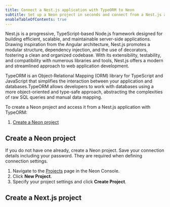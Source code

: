 ```yaml
---
title: Connect a Nest.js application with TypeORM to Neon
subtitle: Set up a Neon project in seconds and connect from a Nest.js application
enableTableOfContents: true
---
```


Nest.js is a progressive, TypeScript-based Node.js framework designed for building efficient, scalable, and maintainable server-side applications. Drawing inspiration from the Angular architecture, Nest.js promotes a modular structure, dependency injection, and the use of decorators, fostering a clean and organized codebase. With its extensibility, testability, and compatibility with numerous libraries and tools, Nest.js offers a modern and streamlined approach to web application development.

TypeORM is an Object-Relational Mapping (ORM) library for TypeScript and JavaScript that simplifies the interaction between your application and databases.TypeORM allows developers to work with databases using a more object-oriented and type-safe approach, abstracting the complexities of raw SQL queries and manual data mapping.

To create a Neon project and access it from a Nest.js application with TypeORM:

1. [Create a Neon project](#create-a-neon-project)


## Create a Neon project

If you do not have one already, create a Neon project. Save your connection details including your password. They are required when defining connection settings.

1. Navigate to the [Projects](https://console.neon.tech/app/projects) page in the Neon Console.
2. Click **New Project**.
3. Specify your project settings and click **Create Project**.

## Create a Next.js project